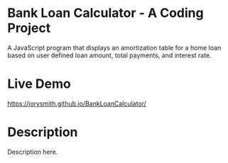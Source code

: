 # Bank Loan Calculator - A Coding Project
A JavaScript program that displays an amortization table for a home loan based on user defined loan amount, total payments, and interest rate.

# Live Demo
https://jorysmith.github.io/BankLoanCalculator/

# Description
Description here.
